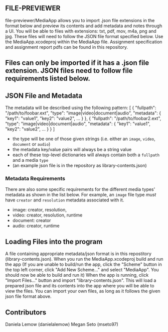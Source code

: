 ## FILE-PREVIEWER
file-previewer/MediaApp allows you to import .json file extensions in the format below and preview its contents and add metadata and notes through a UI. You will be able to files with extensions: txt, pdf, mov, m4a, png and jpg. These files will need to follow the JSON file format specified below. Use the MediaApp.xcodeproj within the MediaApp file.
Assignment specification and assignment report pdfs can be found in this repository.

## Files can only be imported if it has a .json file extension. JSON files need to follow file requirements listed below. 
## JSON File and Metadata
The metadata will be described using the following pattern:
    [
      {
        "fullpath": "/path/to/foobar.ext",
        "type": "image|video|document|audio",
        "metadata": {
          "key1": "value1",
          "key2": "value2",
          …
        }
      },
      {
        "fullpath": "/path/to/foobar2.ext",
        "type": "image|video|document|audio",
        "metadata": {
          "key1": "value1",
          "key2": "value2",
          …
        }
      }
    ]

* the type will be one of those given strings (i.e. either an `image`, `video`, `document` or `audio`)
* the metadata key/value pairs will always be a string value
* each of these top-level dictionaries will always contain both a `fullpath` and a media `type`
* (an example json file is in the repository as library-contents.json)

### Metadata Requirements
There are also some specific requirements for the different media types' metadata as shown in the list below. For example, 
an `image` file type *must* have `creator` and `resolution` metadata associated with it.
* image: creator, resolution, 
* video: creator, resolution, runtime
* document: creator
* audio: creator, runtime

## Loading Files into the program
A file containing appropriate metadata/json format is in this repostitory (library-contents.json). When you run the MediaApp.xcodeproj build and run the app (If you are unable to build/run the app, click the "Scheme" button in the top left corner, click "Add New Scheme..." and select "MediaApp". You should now be able to build and run it)  When the app is running, click "Import Files..." button and import "library-contents.json". This will load a prepared json file and its contents into the app where you will be able to view the files. You can import your own files, as long as it follows the given json file format above. 

## Contributors
Daniela Lemow (danielalemow)
Megan Seto (mseto97)
